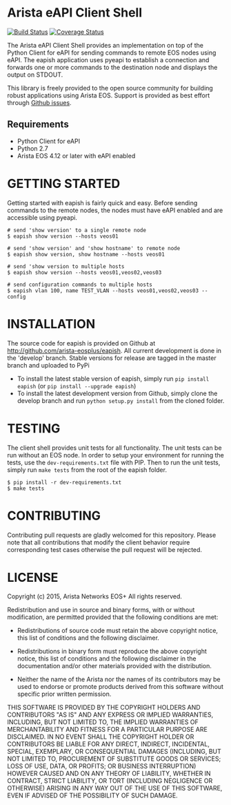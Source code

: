# Arista eAPI Client Shell

[![Build Status](https://travis-ci.org/arista-eosplus/eapish.svg?branch=develop)](https://travis-ci.org/arista-eosplus/eapish)
[![Coverage
Status](https://coveralls.io/repos/arista-eosplus/eapish/badge.svg?branch=develop)](https://coveralls.io/r/arista-eosplus/eapish?branch=develop)

The Arista eAPI Client Shell provides an implementation on top of the Python
Client for eAPI for sending commands to remote EOS nodes using eAPI.  The
eapish application uses pyeapi to establish a connection and forwards one or
more commands to the destination node and displays the output on STDOUT.

This library is freely provided to the open source community for building
robust applications using Arista EOS.  Support is provided as best effort
through [Github issues](http://github.com/arista-eosplus/eapish/issues).

## Requirements

* Python Client for eAPI 
* Python 2.7 
* Arista EOS 4.12 or later with eAPI enabled

# GETTING STARTED

Getting started with eapish is fairly quick and easy.  Before sending commands
to the remote nodes, the nodes must have eAPI enabled and are accessible using
pyeapi.  

```
# send 'show version' to a single remote node
$ eapish show version --hosts veos01

# send 'show version' and 'show hostname' to remote node
$ eapish show version, show hostname --hosts veos01

# send 'show version to multiple hosts
$ eapish show version --hosts veos01,veos02,veos03

# send configuration commands to multiple hosts
$ eapish vlan 100, name TEST_VLAN --hosts veos01,veos02,veos03 --config
```

# INSTALLATION

The source code for eapish is provided on Github at
http://github.com/arista-eosplus/eapish.  All current development is done in
the 'develop' branch.  Stable versions for release are tagged in the master
branch and uploaded to PyPi

* To install the latest stable version of eapish, simply run ``pip install
  eapish`` (or ``pip install --upgrade eapish``)
* To install the latest development version from Github, simply clone the
  develop branch and run ``python setup.py install`` from the cloned folder.

# TESTING

The client shell provides unit tests for all functionality.  The unit tests can
be run without an EOS node.  In order to setup your environment for running the
tests, use the ``dev-requirements.txt`` file with PIP.  Then to run the unit 
tests, simply run ``make tests`` from the root of the eapish folder.

```
$ pip install -r dev-requirements.txt
$ make tests
```

# CONTRIBUTING

Contributing pull requests are gladly welcomed for this repository.  Please
note that all contributions that modify the client behavior require
corresponding test cases otherwise the pull request will be rejected.

# LICENSE

Copyright (c) 2015, Arista Networks EOS+
All rights reserved.

Redistribution and use in source and binary forms, with or without
modification, are permitted provided that the following conditions are met:

* Redistributions of source code must retain the above copyright notice, this
  list of conditions and the following disclaimer.

* Redistributions in binary form must reproduce the above copyright notice,
  this list of conditions and the following disclaimer in the documentation
  and/or other materials provided with the distribution.

* Neither the name of the Arista nor the names of its
  contributors may be used to endorse or promote products derived from
  this software without specific prior written permission.

THIS SOFTWARE IS PROVIDED BY THE COPYRIGHT HOLDERS AND CONTRIBUTORS "AS IS"
AND ANY EXPRESS OR IMPLIED WARRANTIES, INCLUDING, BUT NOT LIMITED TO, THE
IMPLIED WARRANTIES OF MERCHANTABILITY AND FITNESS FOR A PARTICULAR PURPOSE ARE
DISCLAIMED. IN NO EVENT SHALL THE COPYRIGHT HOLDER OR CONTRIBUTORS BE LIABLE
FOR ANY DIRECT, INDIRECT, INCIDENTAL, SPECIAL, EXEMPLARY, OR CONSEQUENTIAL
DAMAGES (INCLUDING, BUT NOT LIMITED TO, PROCUREMENT OF SUBSTITUTE GOODS OR
SERVICES; LOSS OF USE, DATA, OR PROFITS; OR BUSINESS INTERRUPTION) HOWEVER
CAUSED AND ON ANY THEORY OF LIABILITY, WHETHER IN CONTRACT, STRICT LIABILITY,
OR TORT (INCLUDING NEGLIGENCE OR OTHERWISE) ARISING IN ANY WAY OUT OF THE USE
OF THIS SOFTWARE, EVEN IF ADVISED OF THE POSSIBILITY OF SUCH DAMAGE.
